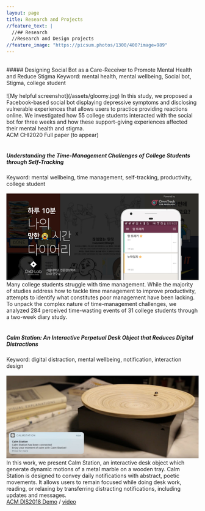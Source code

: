 ```yaml
---
layout: page
title: Research and Projects
//feature_text: |
  //## Research
  //Research and Design projects
//feature_image: "https://picsum.photos/1300/400?image=989"
---
```

<br>
##### Designing Social Bot as a Care-Receiver to Promote Mental Health and Reduce Stigma
Keyword: mental health, mental wellbeing, Social bot, Stigma, college student
<br><br>
![My helpful screenshot](/assets/gloomy.jpg)
In this study, we proposed a Facebook-based social bot displaying depressive symptoms and disclosing vulnerable experiences that allows users to practice providing reactions online. We investigated how 55 college students interacted with the social bot for three weeks and how these support-giving experiences affected their mental health and stigma.
<br>
ACM CHI2020 Full paper (to appear)
<br><br>


##### Understanding the Time-Management Challenges of College Students through Self-Tracking
Keyword: mental wellbeing, time management, self-tracking, productivity, college student <br><br>
![My helpful screenshot](/assets/failtracker.jpg)
Many college students struggle with time management. While the majority of studies address how to tackle time management to improve productivity, attempts to identify what constitutes poor management have been lacking. To unpack the complex nature of time-management challenges, we analyzed 284 perceived time-wasting events of 31 college students through a two-week diary study.
<br><br>

##### Calm Station: An Interactive Perpetual Desk Object that Reduces Digital Distractions
Keyword: digital distraction, mental wellbeing, notification, interaction design <br><br>
![My helpful screenshot](/assets/calm.jpg)
In this work, we present Calm Station, an interactive desk object which generate dynamic motions of a metal marble on a wooden tray. Calm Station is designed to convey daily notifications with abstract, poetic movements. It allows users to remain focused while doing desk work, reading, or relaxing by transferring distracting notifications, including updates and messages.
<br>
<a href="https://doi.org/10.1145/3064857.3079183" target="_blank">ACM DIS2018 Demo</a> / <a href="https://youtu.be/gCBQhNUlmzo" target="_blank">video</a>
